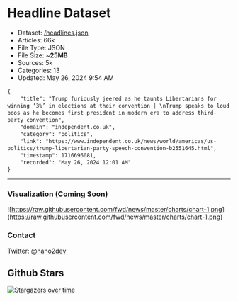 # Headline Dataset

- Dataset: [/headlines.json](https://raw.githubusercontent.com/fwd/news/master/headlines.json) 
- Articles: 66k
- File Type: JSON
- File Size: ~**25MB**
- Sources: 5k
- Categories: 13
- Updated: May 26, 2024 9:54 AM

```
{
    "title": "Trump furiously jeered as he taunts Libertarians for winning ‘3%’ in elections at their convention | \nTrump speaks to loud boos as he becomes first president in modern era to address third-party convention",
    "domain": "independent.co.uk",
    "category": "politics",
    "link": "https://www.independent.co.uk/news/world/americas/us-politics/trump-libertarian-party-speech-convention-b2551645.html",
    "timestamp": 1716696081,
    "recorded": "May 26, 2024 12:01 AM"
}
```

---

### Visualization (Coming Soon)

![https://raw.githubusercontent.com/fwd/news/master/charts/chart-1.png](https://raw.githubusercontent.com/fwd/news/master/charts/chart-1.png)

### Contact 

Twitter: [@nano2dev](https://twitter.com/nano2dev)

## Github Stars

[![Stargazers over time](https://starchart.cc/fwd/news.svg)](https://starchart.cc/fwd/news)

